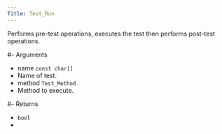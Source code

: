 ```yaml
---
Title: Test_Run
---
```


Performs pre-test operations, executes the test then performs post-test operations.

#- Arguments
- name `const char[]`
- Name of test.
- method `Test_Method`
- Method to execute.

#- Returns
- `bool`
- 

